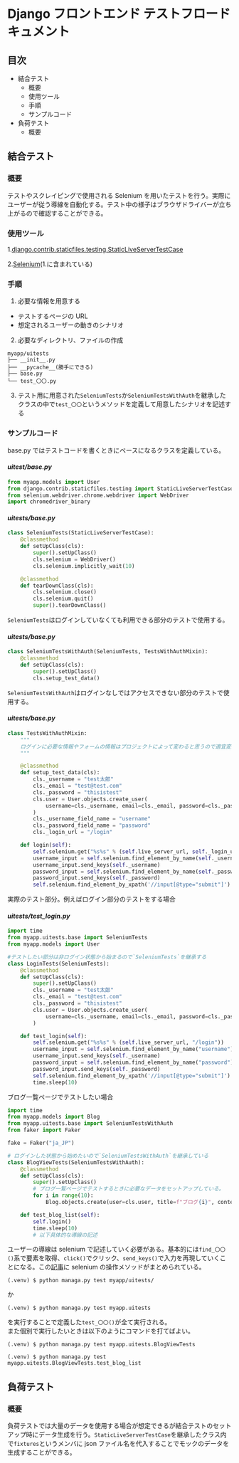 # Django フロントエンド テストフロードキュメント

## 目次

- 結合テスト
  - 概要
  - 使用ツール
  - 手順
  - サンプルコード
- 負荷テスト
  - 概要

## 結合テスト

### 概要

テストやスクレイピングで使用される Selenium を用いたテストを行う。実際にユーザーが従う導線を自動化する。テスト中の様子はブラウザドライバーが立ち上がるので確認することができる。

### 使用ツール

1.[django.contrib.staticfiles.testing.StaticLiveServerTestCase](https://docs.djangoproject.com/en/3.2/topics/testing/tools/)

2.[Selenium](https://selenium-python.readthedocs.io/index.html)(1.に含まれている)

### 手順

1. 必要な情報を用意する

- テストするページの URL
- 想定されるユーザーの動きのシナリオ

2. 必要なディレクトリ、ファイルの作成

```
myapp/uitests
├── __init__.py
├── __pycache__(勝手にできる)
├── base.py
└── test_〇〇.py
```

3. テスト用に用意された`SeleniumTests`か`SeleniumTestsWithAuth`を継承したクラスの中で`test_〇〇`というメソッドを定義して用意したシナリオを記述する

### サンプルコード

base.py ではテストコードを書くときにベースになるクラスを定義している。

#### _uitest/base.py_

```python
from myapp.models import User
from django.contrib.staticfiles.testing import StaticLiveServerTestCase
from selenium.webdriver.chrome.webdriver import WebDriver
import chromedriver_binary
```

#### _uitests/base.py_

```python
class SeleniumTests(StaticLiveServerTestCase):
    @classmethod
    def setUpClass(cls):
        super().setUpClass()
        cls.selenium = WebDriver()
        cls.selenium.implicitly_wait(10)

    @classmethod
    def tearDownClass(cls):
        cls.selenium.close()
        cls.selenium.quit()
        super().tearDownClass()
```

`SeleniumTests`はログインしていなくても利用できる部分のテストで使用する。

#### _uitests/base.py_

```python
class SeleniumTestsWithAuth(SeleniumTests, TestsWithAuthMixin):
    @classmethod
    def setUpClass(cls):
        super().setUpClass()
        cls.setup_test_data()
```

`SeleniumTestsWithAuth`はログインなしではアクセスできない部分のテストで使用する。

#### _uitests/base.py_

```python
class TestsWithAuthMixin:
    """
    ログインに必要な情報やフォームの情報はプロジェクトによって変わると思うので適宜変更してください
    """

    @classmethod
    def setup_test_data(cls):
        cls._username = "test太郎"
        cls._email = "test@test.com"
        cls._password = "thisistest"
        cls.user = User.objects.create_user(
            username=cls._username, email=cls._email, password=cls._password
        )
        cls._username_field_name = "username"
        cls._password_field_name = "password"
        cls._login_url = "/login"

    def login(self):
        self.selenium.get("%s%s" % (self.live_server_url, self._login_url))
        username_input = self.selenium.find_element_by_name(self._username_field_name)
        username_input.send_keys(self._username)
        password_input = self.selenium.find_element_by_name(self._password_field_name)
        password_input.send_keys(self._password)
        self.selenium.find_element_by_xpath('//input[@type="submit"]').click()

```

実際のテスト部分。例えばログイン部分のテストをする場合

#### _uitests/test_login.py_

```python
import time
from myapp.uitests.base import SeleniumTests
from myapp.models import User

#テストしたい部分は非ログイン状態から始まるので`SeleniumTests`を継承する
class LoginTests(SeleniumTests):
    @classmethod
    def setUpClass(cls):
        super().setUpClass()
        cls._username = "test太郎"
        cls._email = "test@test.com"
        cls._password = "thisistest"
        cls.user = User.objects.create_user(
            username=cls._username, email=cls._email, password=cls._password
        )

    def test_login(self):
        self.selenium.get("%s%s" % (self.live_server_url, "/login"))
        username_input = self.selenium.find_element_by_name("username")
        username_input.send_keys(self._username)
        password_input = self.selenium.find_element_by_name("password")
        password_input.send_keys(self._password)
        self.selenium.find_element_by_xpath('//input[@type="submit"]').click()
        time.sleep(10)
```

ブログ一覧ページでテストしたい場合

```python
import time
from myapp.models import Blog
from myapp.uitests.base import SeleniumTestsWithAuth
from faker import Faker

fake = Faker("ja_JP")

# ログインした状態から始めたいので`SeleniumTestsWithAuth`を継承している
class BlogViewTests(SeleniumTestsWithAuth):
    @classmethod
    def setUpClass(cls):
        super().setUpClass()
		# ブログ一覧ページでテストするときに必要なデータをセットアップしている。
        for i in range(10):
            Blog.objects.create(user=cls.user, title=f"ブログ{i}", content=fake.text())

    def test_blog_list(self):
        self.login()
        time.sleep(10)
		# 以下具体的な導線の記述

```

ユーザーの導線は selenium で記述していく必要がある。基本的には`find_〇〇()`系で要素を取得、`click()`でクリック、`send_keys()`で入力を再現していくことになる。この[記事](https://qiita.com/mochio/items/dc9935ee607895420186#)に selenium の操作メソッドがまとめられている。

```
(.venv) $ python managa.py test myapp/uitests/
```

か

```
(.venv) $ python managa.py test myapp.uitests
```

を実行することで定義した`test_〇〇()`が全て実行される。<br>
また個別で実行したいときは以下のようにコマンドを打てばよい。

```
(.venv) $ python managa.py test myapp.uitests.BlogViewTests
```

```
(.venv) $ python managa.py test myapp.uitests.BlogViewTests.test_blog_list
```

## 負荷テスト

### 概要

負荷テストでは大量のデータを使用する場合が想定できるが結合テストのセットアップ時にデータ生成を行う。`StaticLiveServerTestCase`を継承したクラス内で`fixtures`というメンバに json ファイル名を代入することでモックのデータを生成することができる。

